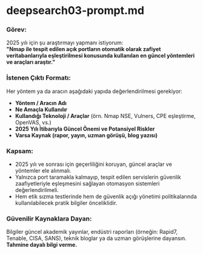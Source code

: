 # deepsearch03-prompt.md

### Görev:
2025 yılı için şu araştırmayı yapmanı istiyorum:  
**"Nmap ile tespit edilen açık portların otomatik olarak zafiyet veritabanlarıyla eşleştirilmesi konusunda kullanılan en güncel yöntemleri ve araçları araştır."**

### İstenen Çıktı Formatı:  
Her yöntem ya da aracın aşağıdaki yapıda değerlendirilmesi gerekiyor:

- **Yöntem / Aracın Adı**  
- **Ne Amaçla Kullanılır**  
- **Kullandığı Teknoloji / Araçlar** (örn. Nmap NSE, Vulners, CPE eşleştirme, OpenVAS, vs.)  
- **2025 Yılı İtibarıyla Güncel Önemi ve Potansiyel Riskler**  
- **Varsa Kaynak (rapor, yayın, uzman görüşü, blog yazısı)**  

### Kapsam:

- 2025 yılı ve sonrası için geçerliliğini koruyan, güncel araçlar ve yöntemler ele alınmalı.  
- Yalnızca port taramakla kalmayıp, tespit edilen servislerin güvenlik zaafiyetleriyle eşleşmesini sağlayan otomasyon sistemleri değerlendirilmeli.  
- Hem etik sızma testlerinde hem de güvenlik açığı yönetimi politikalarında kullanılabilecek pratik bilgiler önceliklidir.  

### Güvenilir Kaynaklara Dayan:  
Bilgiler güncel akademik yayınlar, endüstri raporları (örneğin: Rapid7, Tenable, CISA, SANS), teknik bloglar ya da uzman görüşlerine dayansın.  
**Tahmine dayalı bilgi verme.**
